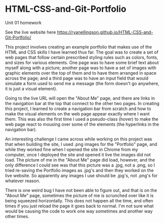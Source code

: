 # HTML-CSS-and-Git-Portfolio
Unit 01 homework

See the live website here
https://ryanellingson.github.io/HTML-CSS-and-Git-Portfolio/

This project involves creating an example portfolio that makes use of the HTML and CSS skills I have learned thus far.  The goal was to create a set of web pages that follow certain prescribed styling rules such as colors, fonts, and sizes for various elements.  One page was to have some brief text about myself along with a picture; another page was to have a set of images with graphic elements over the top of them and to have them arranged in space across the page; and a third page was to have an input field that would simulate a form used to send me a message (the form doesn't go anywhere, it is just a visual element).

Going to the live URL will open the "About Me" page, and there are links in the navigation bar at the top that connect to the other two pages.  In creating this project, I learned to create a navigation bar from scratch and how to make the visual elements on the web page appear exactly where I want them.  This was also the first time I used a pseudo-class (hover) to make the web page react to mousing over some of the elements (the hyperlinks in the navigation bar).

An interesting challenge I came across while working on this project was that when building the site, I used .png images for the "Portfolio" page, and while they worked fine when I opened the site in Chrome from my computer, once I deployed the site and opened it live the images did not load.  The picture of me in the "About Me" page did load, however, and the only difference I could see was that this picture was a .jpg, not a .png, so I tried re-saving the Portfolio images as .jpg's and then they worked on the live website.  So apparently any images I use should be .jpg's, not .png's for whatever reason.

There is one weird bug I have not been able to figure out, and that is on the "About Me" page, sometimes the picture of me is scrunched over like it is being squeezed horizontally.  This does not happen all the time, and often times if you just reload the page it goes back to normal.  I'm not sure what would be causing the code to work one way sometimes and another way other times.
